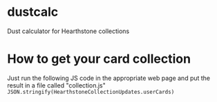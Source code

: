 # dustcalc
Dust calculator for Hearthstone collections

# How to get your card collection
Just run the following JS code in the appropriate web page and put the result in a file called "collection.js"
`JSON.stringify(HearthstoneCollectionUpdates.userCards)`
